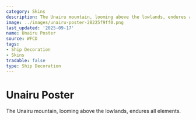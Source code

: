 ```yaml
---
category: Skins
description: The Unairu mountain, looming above the lowlands, endures all elements.
image: ../images/unairu-poster-28225f9ff0.png
last_updated: '2025-09-17'
name: Unairu Poster
source: WFCD
tags:
- Ship Decoration
- Skins
tradable: false
type: Ship Decoration
---
```


# Unairu Poster

The Unairu mountain, looming above the lowlands, endures all elements.

